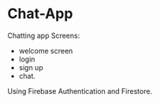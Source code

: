 # Chat-App
Chatting app 
Screens:
- welcome screen
- login
- sign up
- chat.

Using Firebase Authentication and Firestore.
